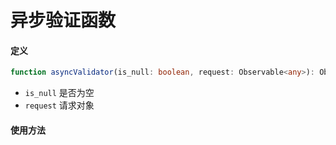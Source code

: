 # 异步验证函数

#### 定义

``` typescript
function asyncValidator(is_null: boolean, request: Observable<any>): Observable<any>
```
- `is_null` 是否为空
- `request` 请求对象

#### 使用方法

``` typescript
```